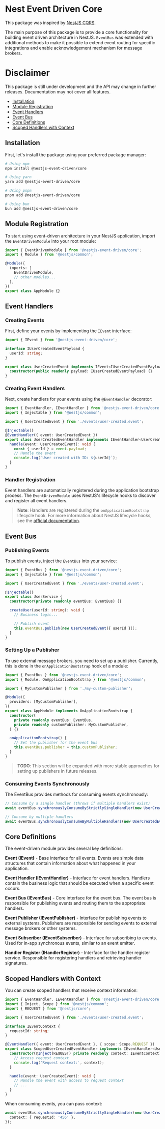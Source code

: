 # Nest Event Driven Core

This package was inspired by [NestJS CQRS](https://github.com/nestjs/cqrs).

The main purpose of this package is to provide a core functionality for building event driven architecture in NestJS.
`EventBus` was extended with additional methods to make it possible to extend event routing for specific integrations and enable acknowledgement mechanism for message brokers.

# Disclaimer

This package is still under development and the API may change in further releases.
Documentation may not cover all features.

- [Installation](#installation)
- [Module Registration](#module-registration)
- [Event Handlers](#event-handlers)
- [Event Bus](#event-bus)
- [Core Definitions](#core-definitions)
- [Scoped Handlers with Context](#scoped-handlers-with-context)

## Installation

First, let's install the package using your preferred package manager:

```bash
# Using npm
npm install @nestjs-event-driven/core

# Using yarn
yarn add @nestjs-event-driven/core

# Using pnpm
pnpm add @nestjs-event-driven/core

# Using bun
bun add @nestjs-event-driven/core
```

## Module Registration

To start using event-driven architecture in your NestJS application, import the `EventDrivenModule` into your root module:

```typescript
import { EventDrivenModule } from '@nestjs-event-driven/core';
import { Module } from '@nestjs/common';

@Module({
  imports: [
    EventDrivenModule,
    // other modules...
  ],
})
export class AppModule {}
```

## Event Handlers

### Creating Events

First, define your events by implementing the `IEvent` interface:

```typescript
import { IEvent } from '@nestjs-event-driven/core';

interface IUserCreatedEventPayload {
  userId: string;
}

export class UserCreatedEvent implements IEvent<IUserCreatedEventPayload> {
  constructor(public readonly payload: IUserCreatedEventPayload) {}
}
```

### Creating Event Handlers

Next, create handlers for your events using the `@EventHandler` decorator:

```typescript
import { EventHandler, IEventHandler } from '@nestjs-event-driven/core';
import { Injectable } from '@nestjs/common';

import { UserCreatedEvent } from './events/user-created.event';

@Injectable()
@EventHandler({ event: UserCreatedEvent })
export class UserCreatedEventHandler implements IEventHandler<UserCreatedEvent> {
  handle(event: UserCreatedEvent): void {
    const { userId } = event.payload;
    // Handle the event
    console.log(`User created with ID: ${userId}`);
  }
}
```

### Handler Registration

Event handlers are automatically registered during the application bootstrap process. The `EventDrivenModule` uses NestJS's lifecycle hooks to discover and register all event handlers.

> **Note**: Handlers are registered during the `onApplicationBootstrap` lifecycle hook. For more information about NestJS lifecycle hooks, see the [official documentation](https://docs.nestjs.com/fundamentals/lifecycle-events#lifecycle-sequence).

## Event Bus

### Publishing Events

To publish events, inject the `EventBus` into your service:

```typescript
import { EventBus } from '@nestjs-event-driven/core';
import { Injectable } from '@nestjs/common';

import { UserCreatedEvent } from './events/user-created.event';

@Injectable()
export class UserService {
  constructor(private readonly eventBus: EventBus) {}

  createUser(userId: string): void {
    // Business logic...

    // Publish event
    this.eventBus.publish(new UserCreatedEvent({ userId }));
  }
}
```

### Setting Up a Publisher

To use external message brokers, you need to set up a publisher. Currently, this is done in the `onApplicationBootstrap` hook of a module:

```typescript
import { EventBus } from '@nestjs-event-driven/core';
import { Module, OnApplicationBootstrap } from '@nestjs/common';

import { MyCustomPublisher } from './my-custom-publisher';

@Module({
  providers: [MyCustomPublisher],
})
export class AppModule implements OnApplicationBootstrap {
  constructor(
    private readonly eventBus: EventBus,
    private readonly customPublisher: MyCustomPublisher,
  ) {}

  onApplicationBootstrap() {
    // Set the publisher for the event bus
    this.eventBus.publisher = this.customPublisher;
  }
}
```

> **TODO**: This section will be expanded with more stable approaches for setting up publishers in future releases.

### Consuming Events Synchronously

The EventBus provides methods for consuming events synchronously:

```typescript
// Consume by a single handler (throws if multiple handlers exist)
await eventBus.synchronouslyConsumeByStrictlySingleHandler(new UserCreatedEvent({ userId: '123' }));

// Consume by multiple handlers
await eventBus.synchronouslyConsumeByMultipleHandlers(new UserCreatedEvent({ userId: '123' }));
```

## Core Definitions

The event-driven module provides several key definitions:

**Event (IEvent)** - Base interface for all events. Events are simple data structures that contain information about what happened in your application.

**Event Handler (IEventHandler)** - Interface for event handlers. Handlers contain the business logic that should be executed when a specific event occurs.

**Event Bus (IEventBus)** - Core interface for the event bus. The event bus is responsible for publishing events and routing them to the appropriate handlers.

**Event Publisher (IEventPublisher)** - Interface for publishing events to external systems. Publishers are responsible for sending events to external message brokers or other systems.

**Event Subscriber (IEventSubscriber)** - Interface for subscribing to events. Used for in-app synchronous events, similar to an event emitter.

**Handler Register (IHandlerRegister)** - Interface for the handler register service. Responsible for registering handlers and retrieving handler signatures.

## Scoped Handlers with Context

You can create scoped handlers that receive context information:

```typescript
import { EventHandler, IEventHandler } from '@nestjs-event-driven/core';
import { Inject, Scope } from '@nestjs/common';
import { REQUEST } from '@nestjs/core';

import { UserCreatedEvent } from './events/user-created.event';

interface IEventContext {
  requestId: string;
}

@EventHandler({ event: UserCreatedEvent }, { scope: Scope.REQUEST })
export class ScopedUserCreatedEventHandler implements IEventHandler<UserCreatedEvent> {
  constructor(@Inject(REQUEST) private readonly context: IEventContext) {
    // Access request context
    console.log('Request context:', context);
  }

  handle(event: UserCreatedEvent): void {
    // Handle the event with access to request context
    // ...
  }
}
```

When consuming events, you can pass context:

```typescript
await eventBus.synchronouslyConsumeByStrictlySingleHandler(new UserCreatedEvent({ userId: '123' }), {
  context: { requestId: '456' },
});
```
